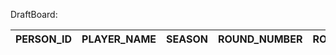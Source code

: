DraftBoard:

| PERSON_ID   | PLAYER_NAME   | SEASON   | ROUND_NUMBER   | ROUND_PICK   | OVERALL_PICK   | TEAM_ID   | TEAM_CITY   | TEAM_NAME   | TEAM_ABBREVIATION   | ORGANIZATION   | ORGANIZATION_TYPE   | HEIGHT   | WEIGHT   | POSITION   | JERSEY_NUMBER   | BIRTHDATE   | AGE   |
|-------------|---------------|----------|----------------|--------------|----------------|-----------|-------------|-------------|---------------------|----------------|---------------------|----------|----------|------------|-----------------|-------------|-------|